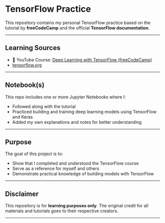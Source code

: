 # TensorFlow Practice

This repository contains my personal TensorFlow practice based on the tutorial by **freeCodeCamp** and the official **TensorFlow documentation**.

---

## Learning Sources

- 🎥 YouTube Course: [Deep Learning with TensorFlow (freeCodeCamp)](https://www.youtube.com/watch?v=tPYj3fFJGjk&t=3543s)
- [tensorflow.org](https://www.tensorflow.org/)

---

## Notebook(s)

This repo includes one or more Jupyter Notebooks where I:

- Followed along with the tutorial
- Practiced building and training deep learning models using TensorFlow and Keras
- Added my own explanations and notes for better understanding

---

## Purpose

The goal of this project is to:

- Show that I completed and understood the TensorFlow course
- Serve as a reference for myself and others
- Demonstrate practical knowledge of building models with TensorFlow

---

## Disclaimer

This repository is for **learning purposes only**. The original credit for all materials and tutorials goes to their respective creators.

---
